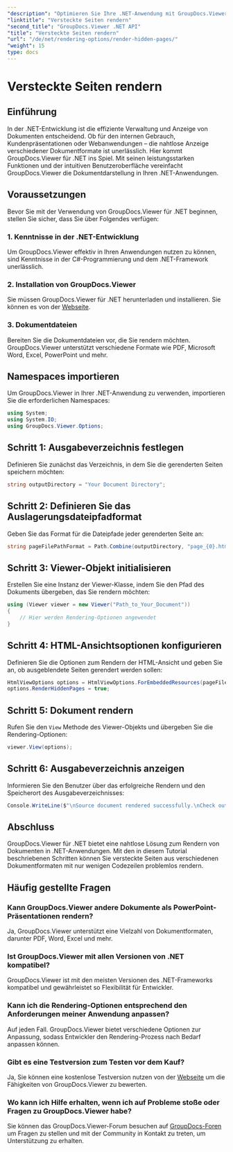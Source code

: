 ```yaml
---
"description": "Optimieren Sie Ihre .NET-Anwendung mit GroupDocs.Viewer für nahtloses Dokument-Rendering. Folgen Sie unserer Schritt-für-Schritt-Anleitung, um versteckte Seiten mühelos darzustellen."
"linktitle": "Versteckte Seiten rendern"
"second_title": "GroupDocs.Viewer .NET API"
"title": "Versteckte Seiten rendern"
"url": "/de/net/rendering-options/render-hidden-pages/"
"weight": 15
type: docs
---
```

# Versteckte Seiten rendern

## Einführung
In der .NET-Entwicklung ist die effiziente Verwaltung und Anzeige von Dokumenten entscheidend. Ob für den internen Gebrauch, Kundenpräsentationen oder Webanwendungen – die nahtlose Anzeige verschiedener Dokumentformate ist unerlässlich. Hier kommt GroupDocs.Viewer für .NET ins Spiel. Mit seinen leistungsstarken Funktionen und der intuitiven Benutzeroberfläche vereinfacht GroupDocs.Viewer die Dokumentdarstellung in Ihren .NET-Anwendungen.
## Voraussetzungen
Bevor Sie mit der Verwendung von GroupDocs.Viewer für .NET beginnen, stellen Sie sicher, dass Sie über Folgendes verfügen:
### 1. Kenntnisse in der .NET-Entwicklung
Um GroupDocs.Viewer effektiv in Ihren Anwendungen nutzen zu können, sind Kenntnisse in der C#-Programmierung und dem .NET-Framework unerlässlich.
### 2. Installation von GroupDocs.Viewer
Sie müssen GroupDocs.Viewer für .NET herunterladen und installieren. Sie können es von der [Webseite](https://releases.groupdocs.com/viewer/net/).
### 3. Dokumentdateien
Bereiten Sie die Dokumentdateien vor, die Sie rendern möchten. GroupDocs.Viewer unterstützt verschiedene Formate wie PDF, Microsoft Word, Excel, PowerPoint und mehr.

## Namespaces importieren
Um GroupDocs.Viewer in Ihrer .NET-Anwendung zu verwenden, importieren Sie die erforderlichen Namespaces:
```csharp
using System;
using System.IO;
using GroupDocs.Viewer.Options;
```
## Schritt 1: Ausgabeverzeichnis festlegen
Definieren Sie zunächst das Verzeichnis, in dem Sie die gerenderten Seiten speichern möchten:
```csharp
string outputDirectory = "Your Document Directory";
```
## Schritt 2: Definieren Sie das Auslagerungsdateipfadformat
Geben Sie das Format für die Dateipfade jeder gerenderten Seite an:
```csharp
string pageFilePathFormat = Path.Combine(outputDirectory, "page_{0}.html");
```
## Schritt 3: Viewer-Objekt initialisieren
Erstellen Sie eine Instanz der Viewer-Klasse, indem Sie den Pfad des Dokuments übergeben, das Sie rendern möchten:
```csharp
using (Viewer viewer = new Viewer("Path_to_Your_Document"))
{
    // Hier werden Rendering-Optionen angewendet
}
```
## Schritt 4: HTML-Ansichtsoptionen konfigurieren
Definieren Sie die Optionen zum Rendern der HTML-Ansicht und geben Sie an, ob ausgeblendete Seiten gerendert werden sollen:
```csharp
HtmlViewOptions options = HtmlViewOptions.ForEmbeddedResources(pageFilePathFormat);
options.RenderHiddenPages = true;
```
## Schritt 5: Dokument rendern
Rufen Sie den `View` Methode des Viewer-Objekts und übergeben Sie die Rendering-Optionen:
```csharp
viewer.View(options);
```
## Schritt 6: Ausgabeverzeichnis anzeigen
Informieren Sie den Benutzer über das erfolgreiche Rendern und den Speicherort des Ausgabeverzeichnisses:
```csharp
Console.WriteLine($"\nSource document rendered successfully.\nCheck output in {outputDirectory}.");
```

## Abschluss
GroupDocs.Viewer für .NET bietet eine nahtlose Lösung zum Rendern von Dokumenten in .NET-Anwendungen. Mit den in diesem Tutorial beschriebenen Schritten können Sie versteckte Seiten aus verschiedenen Dokumentformaten mit nur wenigen Codezeilen problemlos rendern.
## Häufig gestellte Fragen
### Kann GroupDocs.Viewer andere Dokumente als PowerPoint-Präsentationen rendern?
Ja, GroupDocs.Viewer unterstützt eine Vielzahl von Dokumentformaten, darunter PDF, Word, Excel und mehr.
### Ist GroupDocs.Viewer mit allen Versionen von .NET kompatibel?
GroupDocs.Viewer ist mit den meisten Versionen des .NET-Frameworks kompatibel und gewährleistet so Flexibilität für Entwickler.
### Kann ich die Rendering-Optionen entsprechend den Anforderungen meiner Anwendung anpassen?
Auf jeden Fall. GroupDocs.Viewer bietet verschiedene Optionen zur Anpassung, sodass Entwickler den Rendering-Prozess nach Bedarf anpassen können.
### Gibt es eine Testversion zum Testen vor dem Kauf?
Ja, Sie können eine kostenlose Testversion nutzen von der [Webseite](https://releases.groupdocs.com/) um die Fähigkeiten von GroupDocs.Viewer zu bewerten.
### Wo kann ich Hilfe erhalten, wenn ich auf Probleme stoße oder Fragen zu GroupDocs.Viewer habe?
Sie können das GroupDocs.Viewer-Forum besuchen auf [GroupDocs-Foren](https://forum.groupdocs.com/c/viewer/9) um Fragen zu stellen und mit der Community in Kontakt zu treten, um Unterstützung zu erhalten.